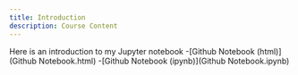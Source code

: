```yaml
---
title: Introduction
description: Course Content
---
```

Here is an introduction to my Jupyter notebook
-[Github Notebook (html)](Github Notebook.html)
-[Github Notebook (ipynb)](Github Notebook.ipynb)
